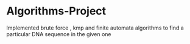 # Algorithms-Project
Implemented brute force , kmp and finite automata algorithms to find a particular DNA sequence in the given one
